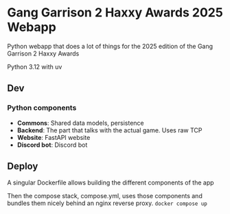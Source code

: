 # Gang Garrison 2 Haxxy Awards 2025 Webapp

Python webapp that does a lot of things for the 2025 edition of the Gang Garrison 2 Haxxy Awards

Python 3.12 with uv

## Dev

### Python components

- **Commons**: Shared data models, persistence
- **Backend**: The part that talks with the actual game. Uses raw TCP
- **Website**: FastAPI website
- **Discord bot**: Discord bot

## Deploy

A singular Dockerfile allows building the different components of the app

Then the compose stack, compose.yml, uses those components and bundles them nicely behind an nginx reverse proxy. `docker compose up`